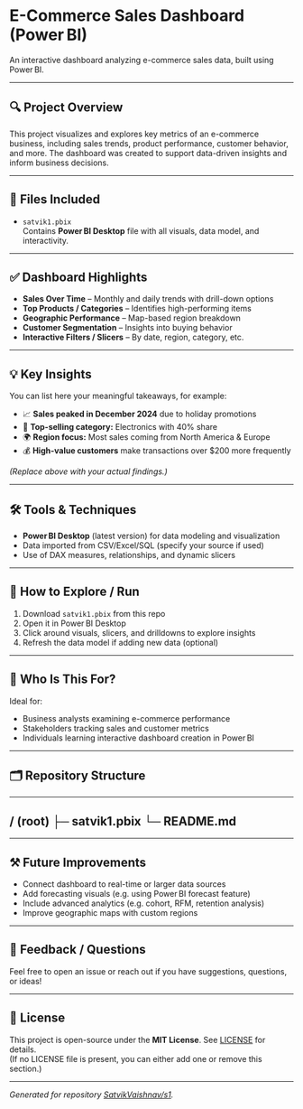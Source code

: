 # E-Commerce Sales Dashboard (Power BI)

An interactive dashboard analyzing e-commerce sales data, built using Power BI.

---

## 🔍 Project Overview

This project visualizes and explores key metrics of an e-commerce business, including sales trends, product performance, customer behavior, and more. The dashboard was created to support data-driven insights and inform business decisions.

---

## 📂 Files Included

- `satvik1.pbix`  
  Contains **Power BI Desktop** file with all visuals, data model, and interactivity.

---

## ✅ Dashboard Highlights

- **Sales Over Time** – Monthly and daily trends with drill-down options  
- **Top Products / Categories** – Identifies high-performing items  
- **Geographic Performance** – Map-based region breakdown  
- **Customer Segmentation** – Insights into buying behavior  
- **Interactive Filters / Slicers** – By date, region, category, etc.

---

## 💡 Key Insights

You can list here your meaningful takeaways, for example:

- 📈 **Sales peaked in December 2024** due to holiday promotions  
- 🎯 **Top-selling category:** Electronics with 40% share  
- 🌍 **Region focus:** Most sales coming from North America & Europe  
- 💰 **High-value customers** make transactions over $200 more frequently  

*(Replace above with your actual findings.)*

---

## 🛠️ Tools & Techniques

- **Power BI Desktop** (latest version) for data modeling and visualization  
- Data imported from CSV/Excel/SQL (specify your source if used)  
- Use of DAX measures, relationships, and dynamic slicers  

---

## 🚀 How to Explore / Run

1. Download `satvik1.pbix` from this repo  
2. Open it in Power BI Desktop  
3. Click around visuals, slicers, and drilldowns to explore insights  
4. Refresh the data model if adding new data (optional)

---

## 👥 Who Is This For?

Ideal for:
- Business analysts examining e-commerce performance  
- Stakeholders tracking sales and customer metrics  
- Individuals learning interactive dashboard creation in Power BI

---

## 🗂️ Repository Structure
---
/ (root)
├─ satvik1.pbix
└─ README.md
---
---
## ⚒️ Future Improvements

- Connect dashboard to real-time or larger data sources  
- Add forecasting visuals (e.g. using Power BI forecast feature)  
- Include advanced analytics (e.g. cohort, RFM, retention analysis)  
- Improve geographic maps with custom regions

---

## 📨 Feedback / Questions

Feel free to open an issue or reach out if you have suggestions, questions, or ideas!

---

## 📄 License

This project is open-source under the **MIT License**. See [LICENSE](LICENSE) for details.  
(If no LICENSE file is present, you can either add one or remove this section.)

---

*Generated for repository [SatvikVaishnav/s1](https://github.com/SatvikVaishnav/s1).*

